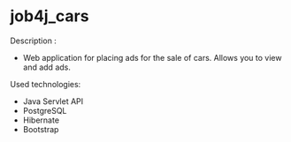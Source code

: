 # job4j_cars

Description :
- Web application for placing ads for the sale of cars. Allows you to view and add ads.

Used technologies:
- Java Servlet API
- PostgreSQL
- Hibernate
- Bootstrap